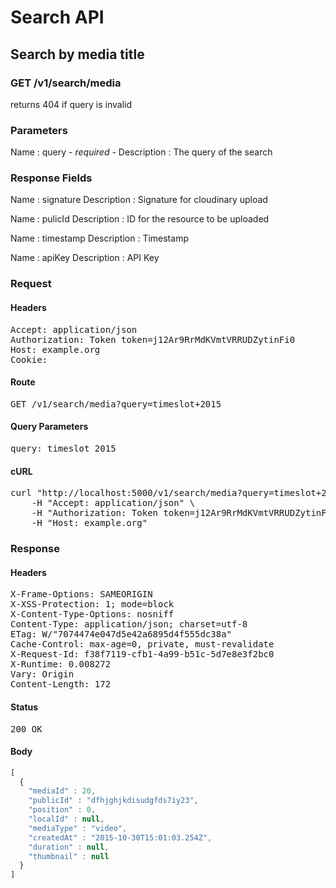 # Search API

## Search by media title

### GET /v1/search/media

returns 404 if query is invalid



### Parameters

Name : query *- required -*
Description : The query of the search


### Response Fields

Name : signature
Description : Signature for cloudinary upload

Name : pulicId
Description : ID for the resource to be uploaded

Name : timestamp
Description : Timestamp

Name : apiKey
Description : API Key

### Request

#### Headers

<pre>Accept: application/json
Authorization: Token token=j12Ar9RrMdKVmtVRRUDZytinFi0
Host: example.org
Cookie: </pre>

#### Route

<pre>GET /v1/search/media?query=timeslot+2015</pre>

#### Query Parameters

<pre>query: timeslot 2015</pre>

#### cURL

<pre class="request">curl &quot;http://localhost:5000/v1/search/media?query=timeslot+2015&quot; -X GET \
	-H &quot;Accept: application/json&quot; \
	-H &quot;Authorization: Token token=j12Ar9RrMdKVmtVRRUDZytinFi0&quot; \
	-H &quot;Host: example.org&quot;</pre>

### Response

#### Headers

<pre>X-Frame-Options: SAMEORIGIN
X-XSS-Protection: 1; mode=block
X-Content-Type-Options: nosniff
Content-Type: application/json; charset=utf-8
ETag: W/&quot;7074474e047d5e42a6895d4f555dc38a&quot;
Cache-Control: max-age=0, private, must-revalidate
X-Request-Id: f38f7119-cfb1-4a99-b51c-5d7e8e3f2bc0
X-Runtime: 0.008272
Vary: Origin
Content-Length: 172</pre>

#### Status

<pre>200 OK</pre>

#### Body

```javascript
[
  {
    "mediaId" : 20,
    "publicId" : "dfhjghjkdisudgfds7iy23",
    "position" : 0,
    "localId" : null,
    "mediaType" : "video",
    "createdAt" : "2015-10-30T15:01:03.254Z",
    "duration" : null,
    "thumbnail" : null
  }
]
```
